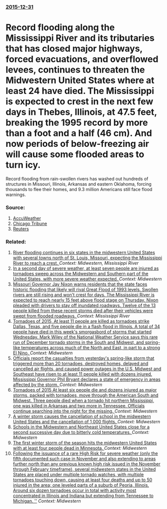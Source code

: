### [2015-12-31](/news/2015/12/31/index.md)

# Record flooding along the Mississippi River and its tributaries that has closed major highways, forced evacuations, and overflowed levees, continues to threaten the Midwestern United States where at least 24 have died. The Mississippi  is expected to crest in the next few days in Thebes, Illinois, at 47.5 feet, breaking the 1995 record by more than a foot and a half (46 cm). And now periods of below-freezing air will cause some flooded areas to turn icy. 

Record flooding from rain-swollen rivers has washed out hundreds of structures in Missouri, Illinois, Arkansas and eastern Oklahoma, forcing thousands to flee their homes, and 9.3 million Americans still face flood warnings.


### Source:

1. [AccuWeather](http://www.accuweather.com/en/weather-news/mississippi-ohio-missouri-illinois-arkansas-major-river-flooding-challenge-records-december-january-2016/54483549)
2. [Chicago Tribune](http://www.chicagotribune.com/news/nationworld/midwest/ct-flooding-st-louis-i-55-20151231-story.html)
3. [Reuters](http://www.reuters.com/article/us-usa-weather-storm-idUSKBN0UC0PD20151231)

### Related:

1. [River flooding continues in six states in the midwestern United States with several towns north of St. Louis, Missouri, expecting the Mississippi River to reach a crest. ](/news/2013/04/21/river-flooding-continues-in-six-states-in-the-midwestern-united-states-with-several-towns-north-of-st-louis-missouri-expecting-the-missis.md) _Context: Midwestern, Mississippi River_
2. [In a second day of severe weather, at least seven people are injured as tornadoes sweep across the Midwestern and Southern part of the United States, with more severe weather expected. ](/news/2016/04/1/in-a-second-day-of-severe-weather-at-least-seven-people-are-injured-as-tornadoes-sweep-across-the-midwestern-and-southern-part-of-the-unite.md) _Context: Midwestern_
3. [Missouri Governor Jay Nixon warns residents that the state faces historic flooding that likely will rival  Great Flood of 1993 levels. Swollen rivers are still rising and won't crest for days.  The Mississippi River is expected to reach nearly 15 feet above flood stage on Thursday.  Nixon  pleaded with drivers to stay off inundated roadways. Twelve of the 13 people killed from these recent storms died after their vehicles were swept from flooded roadways. ](/news/2015/12/29/missouri-governor-jay-nixon-warns-residents-that-the-state-faces-historic-flooding-that-likely-will-rival-great-flood-of-1993-levels-swoll.md) _Context: Mississippi River_
4. [Tornadoes of 2015, At least 11 people are killed as tornadoes strike Dallas, Texas, and five people die in a flash flood in Illinois. A total of 34 people have died in this week's smorgasbord of storms that started Wednesday. Mark Wiley of the National Weather Service says this rare run of December tornado storms in the South and Midwest, and spring-like temperatures across much of the North and East, in part to a strong El Nino. ](/news/2015/12/27/tornadoes-of-2015-at-least-11-people-are-killed-as-tornadoes-strike-dallas-texas-and-five-people-die-in-a-flash-flood-in-illinois-a-tota.md) _Context: Midwestern_
5. [Officials report the casualties from yesterday's  spring-like storm that triggered more than 20 tornadoes, destroyed homes, delayed and cancelled air flights, and caused power outages in the U.S. Midwest and Southeast have risen to at least 11 people killed with dozens injured. Mississippi Governor Phil Bryant declares a state of emergency in areas affected by the storm. ](/news/2015/12/24/officials-report-the-casualties-from-yesterday-s-spring-like-storm-that-triggered-more-than-20-tornadoes-destroyed-homes-delayed-and-canc.md) _Context: Midwestern_
6. [Tornadoes of 2015 At least six people die and dozens injured as major storms, packed with tornadoes, move through the American South and Midwest. Three people died when a tornado hit northern Mississippi, one was killed in Arkansas and two more in Tennessee. Officials continue  searching into the night for the missing. ](/news/2015/12/23/tornadoes-of-2015-pat-least-six-people-die-and-dozens-injured-as-major-storms-packed-with-tornadoes-move-through-the-american-south-and-mi.md) _Context: Midwestern_
7. [A winter storm causes the cancellation of school in the midwestern United States and the cancellation of 1,000 flights. ](/news/2015/02/2/a-winter-storm-causes-the-cancellation-of-school-in-the-midwestern-united-states-and-the-cancellation-of-1-000-flights.md) _Context: Midwestern_
8. [Schools in the Midwestern and Northeast United States close for a second successive day due to bitterly cold temperatures. ](/news/2015/01/8/schools-in-the-midwestern-and-northeast-united-states-close-for-a-second-successive-day-due-to-bitterly-cold-temperatures.md) _Context: Midwestern_
9. [The first winter storm of the season hits the midwestern United States with at least four people dead in Minnesota. ](/news/2014/11/11/the-first-winter-storm-of-the-season-hits-the-midwestern-united-states-with-at-least-four-people-dead-in-minnesota.md) _Context: Midwestern_
10. [Following the issuance of a rare High Risk for severe weather (only the fifth documented such case in November and also extending to areas further north than any previous known high risk issued in the November through February timeframe), several midwestern states in the United States are placed under multiple tornado watches, with multiple tornadoes touching down, causing at least four deaths and up to 50 injured in the area; one leveled parts of a suburb of Peoria, Illinois. Around six dozen tornadoes occur in total with activity most concentrated in Illinois and Indiana but extending from Tennessee to Michigan. ''](/news/2013/11/17/following-the-issuance-of-a-rare-high-risk-for-severe-weather-only-the-fifth-documented-such-case-in-november-and-also-extending-to-areas-f.md) _Context: Midwestern_
